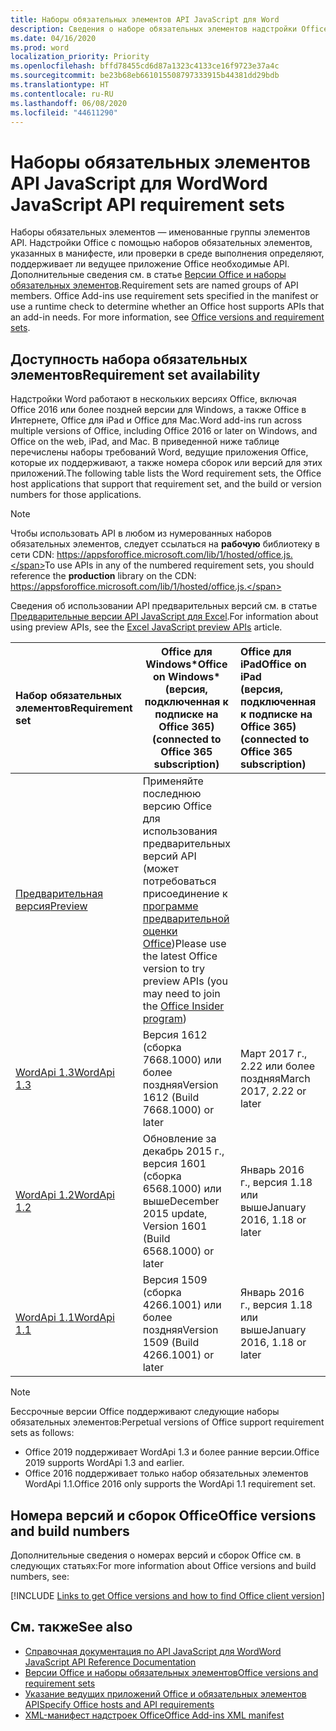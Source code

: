 ```yaml
---
title: Наборы обязательных элементов API JavaScript для Word
description: Сведения о наборе обязательных элементов надстройки Office для сборок Word.
ms.date: 04/16/2020
ms.prod: word
localization_priority: Priority
ms.openlocfilehash: bffd78455cd6d87a1323c4133ce16f9723e37a4c
ms.sourcegitcommit: be23b68eb661015508797333915b44381dd29bdb
ms.translationtype: HT
ms.contentlocale: ru-RU
ms.lasthandoff: 06/08/2020
ms.locfileid: "44611290"
---
```

# <a name="word-javascript-api-requirement-sets"></a><span data-ttu-id="55b8a-103">Наборы обязательных элементов API JavaScript для Word</span><span class="sxs-lookup"><span data-stu-id="55b8a-103">Word JavaScript API requirement sets</span></span>

<span data-ttu-id="55b8a-p101">Наборы обязательных элементов — именованные группы элементов API. Надстройки Office с помощью наборов обязательных элементов, указанных в манифесте, или проверки в среде выполнения определяют, поддерживает ли ведущее приложение Office необходимые API. Дополнительные сведения см. в статье [Версии Office и наборы обязательных элементов](../../develop/office-versions-and-requirement-sets.md).</span><span class="sxs-lookup"><span data-stu-id="55b8a-p101">Requirement sets are named groups of API members. Office Add-ins use requirement sets specified in the manifest or use a runtime check to determine whether an Office host supports APIs that an add-in needs. For more information, see [Office versions and requirement sets](../../develop/office-versions-and-requirement-sets.md).</span></span>

## <a name="requirement-set-availability"></a><span data-ttu-id="55b8a-107">Доступность набора обязательных элементов</span><span class="sxs-lookup"><span data-stu-id="55b8a-107">Requirement set availability</span></span>

<span data-ttu-id="55b8a-108">Надстройки Word работают в нескольких версиях Office, включая Office 2016 или более поздней версии для Windows, а также Office в Интернете, Office для iPad и Office для Mac.</span><span class="sxs-lookup"><span data-stu-id="55b8a-108">Word add-ins run across multiple versions of Office, including Office 2016 or later on Windows, and Office on the web, iPad, and Mac.</span></span> <span data-ttu-id="55b8a-109">В приведенной ниже таблице перечислены наборы требований Word, ведущие приложения Office, которые их поддерживают, а также номера сборок или версий для этих приложений.</span><span class="sxs-lookup"><span data-stu-id="55b8a-109">The following table lists the Word requirement sets, the Office host applications that support that requirement set, and the build or version numbers for those applications.</span></span>

> [!NOTE]
> <span data-ttu-id="55b8a-110">Чтобы использовать API в любом из нумерованных наборов обязательных элементов, следует ссылаться на **рабочую** библиотеку в сети CDN: https://appsforoffice.microsoft.com/lib/1/hosted/office.js.</span><span class="sxs-lookup"><span data-stu-id="55b8a-110">To use APIs in any of the numbered requirement sets, you should reference the **production** library on the CDN: https://appsforoffice.microsoft.com/lib/1/hosted/office.js.</span></span>
>
> <span data-ttu-id="55b8a-111">Сведения об использовании API предварительных версий см. в статье [Предварительные версии API JavaScript для Excel](word-preview-apis.md).</span><span class="sxs-lookup"><span data-stu-id="55b8a-111">For information about using preview APIs, see the [Excel JavaScript preview APIs](word-preview-apis.md) article.</span></span>

|  <span data-ttu-id="55b8a-112">Набор обязательных элементов</span><span class="sxs-lookup"><span data-stu-id="55b8a-112">Requirement set</span></span>  |   <span data-ttu-id="55b8a-113">Office для Windows\*</span><span class="sxs-lookup"><span data-stu-id="55b8a-113">Office on Windows\*</span></span><br><span data-ttu-id="55b8a-114">(версия, подключенная к подписке на Office 365)</span><span class="sxs-lookup"><span data-stu-id="55b8a-114">(connected to Office 365 subscription)</span></span>  |  <span data-ttu-id="55b8a-115">Office для iPad</span><span class="sxs-lookup"><span data-stu-id="55b8a-115">Office on iPad</span></span><br><span data-ttu-id="55b8a-116">(версия, подключенная к подписке на Office 365)</span><span class="sxs-lookup"><span data-stu-id="55b8a-116">(connected to Office 365 subscription)</span></span>  |  <span data-ttu-id="55b8a-117">Office для Mac</span><span class="sxs-lookup"><span data-stu-id="55b8a-117">Office on Mac</span></span><br><span data-ttu-id="55b8a-118">(версия, подключенная к подписке на Office 365)</span><span class="sxs-lookup"><span data-stu-id="55b8a-118">(connected to Office 365 subscription)</span></span>  | <span data-ttu-id="55b8a-119">Office в Интернете</span><span class="sxs-lookup"><span data-stu-id="55b8a-119">Office on the web</span></span>  |
|:-----|-----|:-----|:-----|:-----|
| [<span data-ttu-id="55b8a-120">Предварительная версия</span><span class="sxs-lookup"><span data-stu-id="55b8a-120">Preview</span></span>](word-preview-apis.md) | <span data-ttu-id="55b8a-121">Применяйте последнюю версию Office для использования предварительных версий API (может потребоваться присоединение к [программе предварительной оценки Office](https://insider.office.com))</span><span class="sxs-lookup"><span data-stu-id="55b8a-121">Please use the latest Office version to try preview APIs (you may need to join the [Office Insider program](https://insider.office.com))</span></span> |
| [<span data-ttu-id="55b8a-122">WordApi 1.3</span><span class="sxs-lookup"><span data-stu-id="55b8a-122">WordApi 1.3</span></span>](word-api-1-3-requirement-set.md) | <span data-ttu-id="55b8a-123">Версия 1612 (сборка 7668.1000) или более поздняя</span><span class="sxs-lookup"><span data-stu-id="55b8a-123">Version 1612 (Build 7668.1000) or later</span></span>| <span data-ttu-id="55b8a-124">Март 2017 г., 2.22 или более поздняя</span><span class="sxs-lookup"><span data-stu-id="55b8a-124">March 2017, 2.22 or later</span></span> | <span data-ttu-id="55b8a-125">Март 2017 г., 15.32 или более поздняя</span><span class="sxs-lookup"><span data-stu-id="55b8a-125">March 2017, 15.32 or later</span></span>| <span data-ttu-id="55b8a-126">Март 2017 г.</span><span class="sxs-lookup"><span data-stu-id="55b8a-126">March 2017</span></span> |
| [<span data-ttu-id="55b8a-127">WordApi 1.2</span><span class="sxs-lookup"><span data-stu-id="55b8a-127">WordApi 1.2</span></span>](word-api-1-2-requirement-set.md) | <span data-ttu-id="55b8a-128">Обновление за декабрь 2015 г., версия 1601 (сборка 6568.1000) или выше</span><span class="sxs-lookup"><span data-stu-id="55b8a-128">December 2015 update, Version 1601 (Build 6568.1000) or later</span></span> | <span data-ttu-id="55b8a-129">Январь 2016 г., версия 1.18 или выше</span><span class="sxs-lookup"><span data-stu-id="55b8a-129">January 2016, 1.18 or later</span></span> | <span data-ttu-id="55b8a-130">Январь 2016 г., версия 15.19 или выше</span><span class="sxs-lookup"><span data-stu-id="55b8a-130">January 2016, 15.19 or later</span></span>| <span data-ttu-id="55b8a-131">Сентябрь 2016 г.</span><span class="sxs-lookup"><span data-stu-id="55b8a-131">September 2016</span></span> |
| [<span data-ttu-id="55b8a-132">WordApi 1.1</span><span class="sxs-lookup"><span data-stu-id="55b8a-132">WordApi 1.1</span></span>](word-api-1-1-requirement-set.md) | <span data-ttu-id="55b8a-133">Версия 1509 (сборка 4266.1001) или более поздняя</span><span class="sxs-lookup"><span data-stu-id="55b8a-133">Version 1509 (Build 4266.1001) or later</span></span>| <span data-ttu-id="55b8a-134">Январь 2016 г., версия 1.18 или выше</span><span class="sxs-lookup"><span data-stu-id="55b8a-134">January 2016, 1.18 or later</span></span> | <span data-ttu-id="55b8a-135">Январь 2016 г., версия 15.19 или выше</span><span class="sxs-lookup"><span data-stu-id="55b8a-135">January 2016, 15.19 or later</span></span>| <span data-ttu-id="55b8a-136">Сентябрь 2016 г.</span><span class="sxs-lookup"><span data-stu-id="55b8a-136">September 2016</span></span> |

> [!NOTE]
> <span data-ttu-id="55b8a-137">Бессрочные версии Office поддерживают следующие наборы обязательных элементов:</span><span class="sxs-lookup"><span data-stu-id="55b8a-137">Perpetual versions of Office support requirement sets as follows:</span></span>
>
> - <span data-ttu-id="55b8a-138">Office 2019 поддерживает WordApi 1.3 и более ранние версии.</span><span class="sxs-lookup"><span data-stu-id="55b8a-138">Office 2019 supports WordApi 1.3 and earlier.</span></span>
> - <span data-ttu-id="55b8a-139">Office 2016 поддерживает только набор обязательных элементов WordApi 1.1.</span><span class="sxs-lookup"><span data-stu-id="55b8a-139">Office 2016 only supports the WordApi 1.1 requirement set.</span></span>

## <a name="office-versions-and-build-numbers"></a><span data-ttu-id="55b8a-140">Номера версий и сборок Office</span><span class="sxs-lookup"><span data-stu-id="55b8a-140">Office versions and build numbers</span></span>

<span data-ttu-id="55b8a-141">Дополнительные сведения о номерах версий и сборок Office см. в следующих статьях:</span><span class="sxs-lookup"><span data-stu-id="55b8a-141">For more information about Office versions and build numbers, see:</span></span>

[!INCLUDE [Links to get Office versions and how to find Office client version](../../includes/links-get-office-versions-builds.md)]

## <a name="see-also"></a><span data-ttu-id="55b8a-142">См. также</span><span class="sxs-lookup"><span data-stu-id="55b8a-142">See also</span></span>

- [<span data-ttu-id="55b8a-143">Справочная документация по API JavaScript для Word</span><span class="sxs-lookup"><span data-stu-id="55b8a-143">Word JavaScript API Reference Documentation</span></span>](/javascript/api/word)
- [<span data-ttu-id="55b8a-144">Версии Office и наборы обязательных элементов</span><span class="sxs-lookup"><span data-stu-id="55b8a-144">Office versions and requirement sets</span></span>](../../develop/office-versions-and-requirement-sets.md)
- [<span data-ttu-id="55b8a-145">Указание ведущих приложений Office и обязательных элементов API</span><span class="sxs-lookup"><span data-stu-id="55b8a-145">Specify Office hosts and API requirements</span></span>](../../develop/specify-office-hosts-and-api-requirements.md)
- [<span data-ttu-id="55b8a-146">XML-манифест надстроек Office</span><span class="sxs-lookup"><span data-stu-id="55b8a-146">Office Add-ins XML manifest</span></span>](../../develop/add-in-manifests.md)
